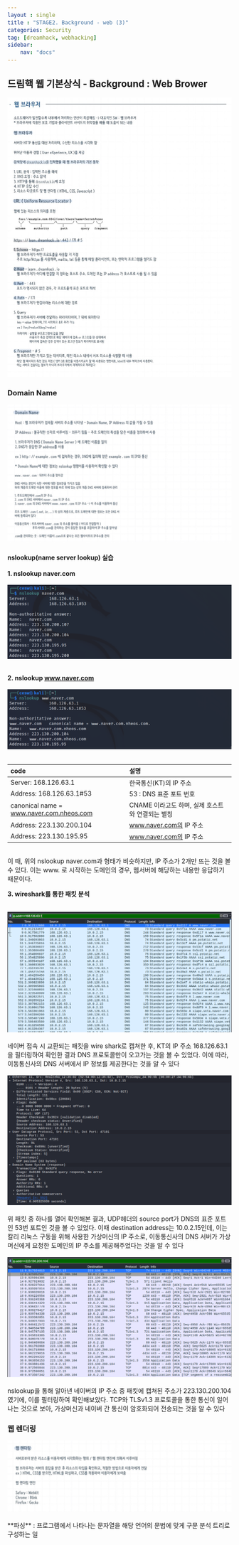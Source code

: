 ```yaml
---
layout : single
title : "STAGE2. Background - web (3)"
categories: Security
tag: [dreamhack, webhacking]
sidebar:
    nav: "docs"
---
```

## 드림핵 웹 기본상식 - Background : Web Brower
<img src = "/images/webbackground/6.jpg">

### Domain Name
<img src = "/images/webbackground/7.jpg">


#### nslookup(name server lookup) 실습

**1. nslookup naver.com** <br><br>
<img src = "/images/webbackground/3.png">
<br><br>

**2. nslookup www.naver.com** <br><br>
<img src = "/images/webbackground/2.png"><br><br>

|code|설명|
|:------|:---|
|Server: 168.126.63.1|한국통신(KT)의 IP 주소|
|Address: 168.126.63.1#53|53 : DNS 표준 포트 번호|
|canonical name = www.naver.com.nheos.com|CNAME 이라고도 하며, 실제 호스트와 연결되는 별칭|
|Address: 223.130.200.104|www.naver.com의 IP 주소|
|Address: 223.130.195.95|www.naver.com의 IP 주소|

<br>
이 때, 위의 nslookup naver.com과 형태가 비슷하지만, IP 주소가 2개만 뜨는 것을 볼 수 있다. 이는 www. 로 시작하는 도메인의 경우, 웹서버에 해당하는 내용만 응답하기 때문이다.

**3. wireshark를 통한 패킷 분석** <br><br>

<img src = "/images/webbackground/4.png">
<br><br>
네이버 접속 시 교환되는 패킷을 wire shark로 캡쳐한 후, KT의 IP 주소 168.126.63.1을 필터링하여 확인한 결과 DNS 프로토콜만이 오고가는 것을 볼 수 있었다. 이에 따라, 이동통신사의 DNS 서버에서 IP 정보를 제공한다는 것을 알 수 있다
<br><br>
<img src = "/images/webbackground/1.png">
<br><br>
위 패킷 중 하나를 열어 확인해본 결과, UDP헤더의 source port가 DNS의 표준 포트인 53번 포트인 것을 볼 수 있었다. 이때 destination address는 10.0.2.15인데, 이는 칼리 리눅스 구동을 위해 사용한 가상머신의 IP 주소로, 이동통신사의 DNS 서버가 가상머신에게 요청한 도메인의 IP 주소를 제공해주었다는 것을 알 수 있다
<br><br>

<img src = "/images/webbackground/5.png">
<br><br>
nslookup을 통해 알아낸 네이버의 IP 주소 중 패킷에 캡쳐된 주소가 223.130.200.104였기에, 이를 필터링하여 확인해보았다. TCP와 TLSv1.3 프로토콜을 통한 통신이 일어나는 것으로 보아, 가상머신과 네이버 간 통신이 암호화되어 전송되는 것을 알 수 있다

### 웹 렌더링
<img src = "/images/webbackground/8.jpg">
<br><br>
**파싱** : 프로그램에서 나타나는 문자열을 해당 언어의 문법에 맞게 구문 분석 트리로 구성하는 일
